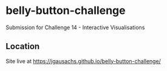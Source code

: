 # belly-button-challenge
Submission for Challenge 14 - Interactive Visualisations

## Location
Site live at https://jgausachs.github.io/belly-button-challenge/
